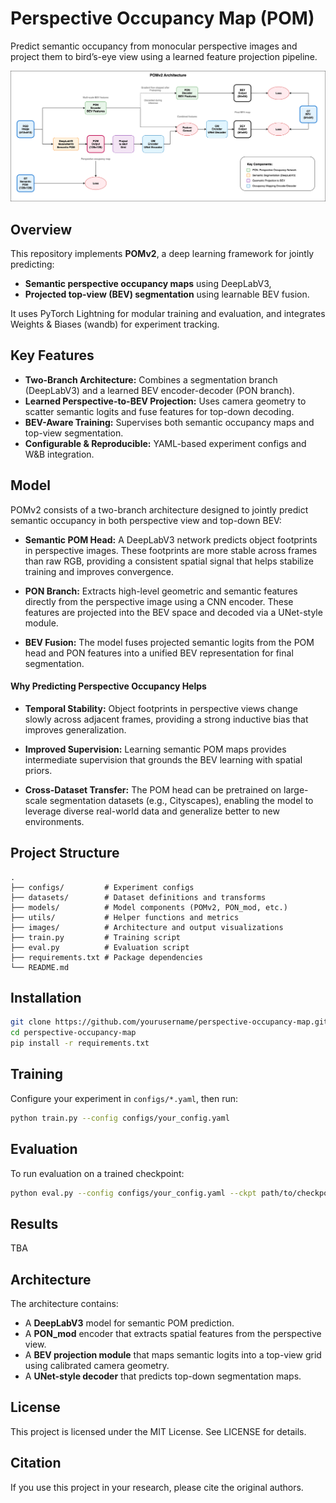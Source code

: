 
# Perspective Occupancy Map (POM)

Predict semantic occupancy from monocular perspective images and project them to bird’s-eye view using a learned feature projection pipeline.

![Architecture](images/pom_architecture.svg)

## Overview

This repository implements **POMv2**, a deep learning framework for jointly predicting:
- **Semantic perspective occupancy maps** using DeepLabV3,
- **Projected top-view (BEV) segmentation** using learnable BEV fusion.

It uses PyTorch Lightning for modular training and evaluation, and integrates Weights & Biases (wandb) for experiment tracking.

## Key Features

- **Two-Branch Architecture:** Combines a segmentation branch (DeepLabV3) and a learned BEV encoder-decoder (PON branch).
- **Learned Perspective-to-BEV Projection:** Uses camera geometry to scatter semantic logits and fuse features for top-down decoding.
- **BEV-Aware Training:** Supervises both semantic occupancy maps and top-view segmentation.
- **Configurable & Reproducible:** YAML-based experiment configs and W&B integration.

## Model
POMv2 consists of a two-branch architecture designed to jointly predict semantic occupancy in both perspective view and top-down BEV:

- **Semantic POM Head:** A DeepLabV3 network predicts object footprints in perspective images. These footprints are more stable across frames than raw RGB, providing a consistent spatial signal that helps stabilize training and improves convergence.

- **PON Branch:** Extracts high-level geometric and semantic features directly from the perspective image using a CNN encoder. These features are projected into the BEV space and decoded via a UNet-style module.

- **BEV Fusion:** The model fuses projected semantic logits from the POM head and PON features into a unified BEV representation for final segmentation.

#### Why Predicting Perspective Occupancy Helps
- **Temporal Stability:** Object footprints in perspective views change slowly across adjacent frames, providing a strong inductive bias that improves generalization.

- **Improved Supervision:** Learning semantic POM maps provides intermediate supervision that grounds the BEV learning with spatial priors.

- **Cross-Dataset Transfer:** The POM head can be pretrained on large-scale segmentation datasets (e.g., Cityscapes), enabling the model to leverage diverse real-world data and generalize better to new environments.

## Project Structure

```
.
├── configs/         # Experiment configs
├── datasets/        # Dataset definitions and transforms
├── models/          # Model components (POMv2, PON_mod, etc.)
├── utils/           # Helper functions and metrics
├── images/          # Architecture and output visualizations
├── train.py         # Training script
├── eval.py          # Evaluation script
├── requirements.txt # Package dependencies
└── README.md
```

## Installation

```bash
git clone https://github.com/yourusername/perspective-occupancy-map.git
cd perspective-occupancy-map
pip install -r requirements.txt
```

## Training

Configure your experiment in `configs/*.yaml`, then run:

```bash
python train.py --config configs/your_config.yaml
```

## Evaluation

To run evaluation on a trained checkpoint:

```bash
python eval.py --config configs/your_config.yaml --ckpt path/to/checkpoint.ckpt
```

## Results
TBA


## Architecture

The architecture contains:
- A **DeepLabV3** model for semantic POM prediction.
- A **PON_mod** encoder that extracts spatial features from the perspective view.
- A **BEV projection module** that maps semantic logits into a top-view grid using calibrated camera geometry.
- A **UNet-style decoder** that predicts top-down segmentation maps.

## License

This project is licensed under the MIT License. See LICENSE for details.

## Citation

If you use this project in your research, please cite the original authors.
